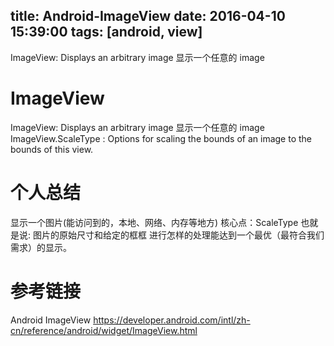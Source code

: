 title: Android-ImageView
date: 2016-04-10 15:39:00
tags: [android, view]
---

ImageView: Displays an arbitrary image
显示一个任意的 image
<!--more-->

# ImageView
ImageView: Displays an arbitrary image
显示一个任意的 image
ImageView.ScaleType : Options for scaling the bounds of an image to the bounds of this view.

# 个人总结
显示一个图片(能访问到的，本地、网络、内存等地方)
核心点：ScaleType
也就是说: 图片的原始尺寸和给定的框框 进行怎样的处理能达到一个最优（最符合我们需求）的显示。

# 参考链接
Android ImageView
<https://developer.android.com/intl/zh-cn/reference/android/widget/ImageView.html>